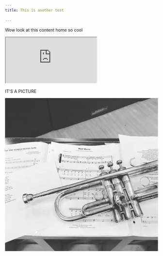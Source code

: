 ```yaml
---
title: This is another test

---
```

Wow look at this content home so cool

<div class='iframe-container'>
<iframe class='iframe' src="https://www.youtube.com/embed/WILyWmT2A-Q" allowfullscreen></iframe>
</div>

IT'S A PICTURE

![](/images/home-image.jpg)